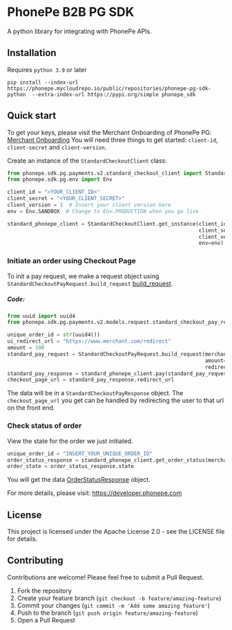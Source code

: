 # PhonePe B2B PG SDK

A python library for integrating with PhonePe APIs.

## Installation

Requires `python 3.9` or later

```ssh
pip install --index-url https://phonepe.mycloudrepo.io/public/repositories/phonepe-pg-sdk-python  --extra-index-url https://pypi.org/simple phonepe_sdk
```    

## Quick start

To get your keys, please visit the Merchant Onboarding of PhonePe PG: [Merchant Onboarding](https://developer.phonepe.com/v1/docs/merchant-onboarding)
You will need three things to get started: `client-id`, `client-secret` and `client-version`.

Create an instance of the `StandardCheckoutClient` class:

```python
from phonepe.sdk.pg.payments.v2.standard_checkout_client import StandardCheckoutClient
from phonepe.sdk.pg.env import Env

client_id = "<YOUR_CLIENT_ID>"
client_secret = "<YOUR_CLIENT_SECRET>"
client_version = 1  # Insert your client version here
env = Env.SANDBOX  # Change to Env.PRODUCTION when you go live

standard_phonepe_client = StandardCheckoutClient.get_instance(client_id=client_id,
                                                              client_secret=client_secret,
                                                              client_version=client_version,
                                                              env=env)
```

### Initiate an order using Checkout Page

To init a pay request, we make a request object using `StandardCheckoutPayRequest.build_request` [build_request](#standard-checkout-pay-request-builder).

##### Code:

```python
from uuid import uuid4
from phonepe.sdk.pg.payments.v2.models.request.standard_checkout_pay_request import StandardCheckoutPayRequest

unique_order_id = str(uuid4())
ui_redirect_url = "https://www.merchant.com/redirect"
amount = 100
standard_pay_request = StandardCheckoutPayRequest.build_request(merchant_order_id=unique_order_id,
                                                                amount=amount,
                                                                redirect_url=ui_redirect_url)
standard_pay_response = standard_phonepe_client.pay(standard_pay_request)
checkout_page_url = standard_pay_response.redirect_url
```

The data will be in a `StandardCheckoutPayResponse` object.
The `checkout_page_url` you get can be handled by redirecting the user to that url on the front end.

### Check status of order

View the state for the order we just initiated.

```python
unique_order_id = "INSERT_YOUR_UNIQUE_ORDER_ID"  
order_status_response = standard_phonepe_client.get_order_status(merchant_order_id=unique_order_id)  
order_state = order_status_response.state
```

You will get the data [OrderStatusResponse](#order-status-response) object.


For more details, please visit: https://developer.phonepe.com 


## License

This project is licensed under the Apache License 2.0 - see the LICENSE file for details.

## Contributing

Contributions are welcome! Please feel free to submit a Pull Request.

1. Fork the repository
2. Create your feature branch (`git checkout -b feature/amazing-feature`)
3. Commit your changes (`git commit -m 'Add some amazing feature'`)
4. Push to the branch (`git push origin feature/amazing-feature`)
5. Open a Pull Request